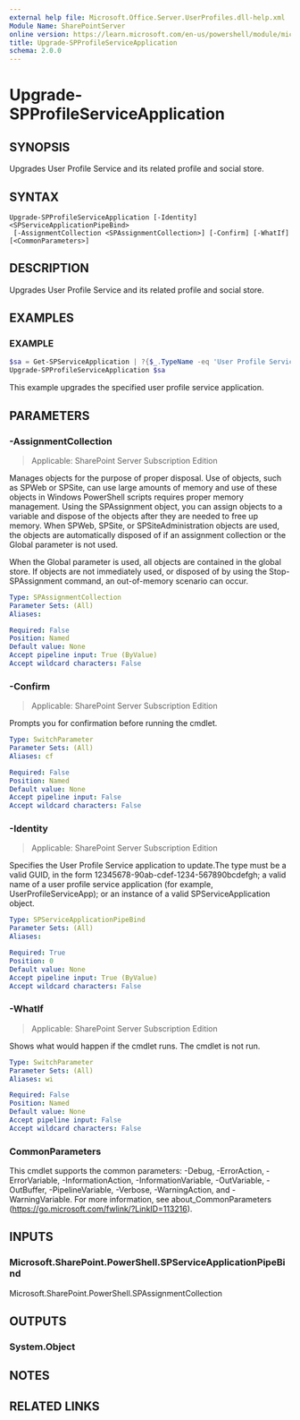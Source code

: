 ```yaml
---
external help file: Microsoft.Office.Server.UserProfiles.dll-help.xml
Module Name: SharePointServer
online version: https://learn.microsoft.com/en-us/powershell/module/microsoft.sharepoint.powershell/upgrade-spprofileserviceapplication
title: Upgrade-SPProfileServiceApplication
schema: 2.0.0
---
```


# Upgrade-SPProfileServiceApplication

## SYNOPSIS
Upgrades User Profile Service and its related profile and social store.

## SYNTAX

```
Upgrade-SPProfileServiceApplication [-Identity] <SPServiceApplicationPipeBind>
 [-AssignmentCollection <SPAssignmentCollection>] [-Confirm] [-WhatIf] [<CommonParameters>]
```

## DESCRIPTION
Upgrades User Profile Service and its related profile and social store.

## EXAMPLES

### EXAMPLE
```powershell
$sa = Get-SPServiceApplication | ?{$_.TypeName -eq 'User Profile Service Application'}
Upgrade-SPProfileServiceApplication $sa
```

This example upgrades the specified user profile service application.

## PARAMETERS

### -AssignmentCollection

> Applicable: SharePoint Server Subscription Edition

Manages objects for the purpose of proper disposal. Use of objects, such as SPWeb or SPSite, can use large amounts of memory and use of these objects in Windows PowerShell scripts requires proper memory management. Using the SPAssignment object, you can assign objects to a variable and dispose of the objects after they are needed to free up memory. When SPWeb, SPSite, or SPSiteAdministration objects are used, the objects are automatically disposed of if an assignment collection or the Global parameter is not used.

When the Global parameter is used, all objects are contained in the global store. If objects are not immediately used, or disposed of by using the Stop-SPAssignment command, an out-of-memory scenario can occur.

```yaml
Type: SPAssignmentCollection
Parameter Sets: (All)
Aliases:

Required: False
Position: Named
Default value: None
Accept pipeline input: True (ByValue)
Accept wildcard characters: False
```

### -Confirm

> Applicable: SharePoint Server Subscription Edition

Prompts you for confirmation before running the cmdlet.

```yaml
Type: SwitchParameter
Parameter Sets: (All)
Aliases: cf

Required: False
Position: Named
Default value: None
Accept pipeline input: False
Accept wildcard characters: False
```

### -Identity

> Applicable: SharePoint Server Subscription Edition

Specifies the User Profile Service application to update.The type must be a valid GUID, in the form 12345678-90ab-cdef-1234-567890bcdefgh; a valid name of a user profile service application (for example, UserProfileServiceApp); or an instance of a valid SPServiceApplication object.

```yaml
Type: SPServiceApplicationPipeBind
Parameter Sets: (All)
Aliases:

Required: True
Position: 0
Default value: None
Accept pipeline input: True (ByValue)
Accept wildcard characters: False
```

### -WhatIf

> Applicable: SharePoint Server Subscription Edition

Shows what would happen if the cmdlet runs.
The cmdlet is not run.

```yaml
Type: SwitchParameter
Parameter Sets: (All)
Aliases: wi

Required: False
Position: Named
Default value: None
Accept pipeline input: False
Accept wildcard characters: False
```

### CommonParameters
This cmdlet supports the common parameters: -Debug, -ErrorAction, -ErrorVariable, -InformationAction, -InformationVariable, -OutVariable, -OutBuffer, -PipelineVariable, -Verbose, -WarningAction, and -WarningVariable. For more information, see about_CommonParameters (https://go.microsoft.com/fwlink/?LinkID=113216).

## INPUTS

### Microsoft.SharePoint.PowerShell.SPServiceApplicationPipeBind
Microsoft.SharePoint.PowerShell.SPAssignmentCollection

## OUTPUTS

### System.Object

## NOTES

## RELATED LINKS
